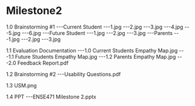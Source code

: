 # Milestone2

1.0 Brainstorming #1
    ---Current Student
      ---1.jpg
      ---2.jpg
      ---3.jpg
      ---4.jpg
      ---5.jpg
      ---6.jpg
    ---Future Student
      ---1.jpg
      ---2.jpg
      ---3.jpg
    ---Parents
      ---1.jpg
      ---2.jpg
      ---3.jpg
      
1.1 Evaluation Documentation
    ---1.0 Current Students Empathy Map.jpg
    ---1.1 Future Students Empathy Map.jpg
    ---1.2 Parents Empathy Map.jpg
    ---2.0 Feedback Report.pdf

1.2 Brainstorming #2
    ---Usability Questions.pdf

1.3 USM.png

1.4 PPT
    ---ENSE471 Milestone 2.pptx

